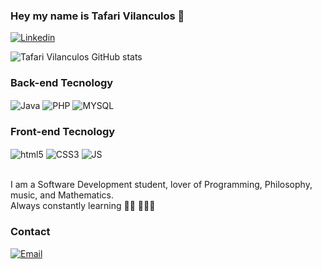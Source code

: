 ### Hey my name is Tafari Vilanculos 👋

[![Linkedin](https://img.shields.io/badge/LinkedIn-0077B5?style=for-the-badge&logo=linkedin&logoColor=white)](https://www.linkedin.com/in/tafari-vilanculos-b9604529a/)

![Tafari Vilanculos GitHub stats](https://github-readme-stats.vercel.app/api?username=TafariDragon&show_icons=true&theme=dracula)

### Back-end Tecnology

<div>
   <img align="center" alt="Java" src="https://img.shields.io/badge/Java-ED8B00?style=for-the-badge&logo=openjdk&logoColor=white"/>
   <img align="center" alt="PHP" src="https://img.shields.io/badge/PHP-777BB4?style=for-the-badge&logo=php&logoColor=white"/>
   <img align="center" alt="MYSQL" src="https://img.shields.io/badge/MySQL-00000F?style=for-the-badge&logo=mysql&logoColor=white"/>
</div>

### Front-end Tecnology

<div>
   <img align="center" alt="html5" src="https://img.shields.io/badge/HTML5-E34F26?style=for-the-badge&logo=html5&logoColor=white"/>
   <img align="center" alt="CSS3" src="https://img.shields.io/badge/CSS3-1572B6?style=for-the-badge&logo=css3&logoColor=white"/>
   <img align="center" alt="JS" src="https://img.shields.io/badge/JavaScript-F7DF1E?style=for-the-badge&logo=javascript&logoColor=black"/>
</div>
<br>

I am a Software Development student, lover of Programming, Philosophy, music, and Mathematics.<br>
Always constantly learning ✍🏾 🧑🏾‍💻
 
### Contact
[![Email](https://img.shields.io/badge/Gmail-D14836?style=for-the-badge&logo=gmail&logoColor=white)](mailto:thefirecodevilanculos@gmail.com)


